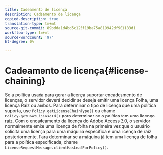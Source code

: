 ```yaml
---
title: Cadeamento de licença
description: Cadeamento de licença
copied-description: true
translation-type: tm+mt
source-git-commit: 89bdda1d4bd5c126f19ba75a819942df901183d1
workflow-type: tm+mt
source-wordcount: '97'
ht-degree: 0%

---
```



# Cadeamento de licença{#license-chaining}

Se a política usada para gerar a licença suportar encadeamento de licenças, o servidor deverá decidir se deseja emitir uma licença Folha, uma licença Raiz ou ambos. Para determinar o tipo de licença que uma política suporta, use `Policy.getLicenseChainType()` ou chame `Policy.getRootLicenseId()` para determinar se a política tem uma licença raiz. Com o encadeamento da licença do Adobe Access 2.0, o servidor normalmente emite uma licença de folha na primeira vez que o usuário solicita uma licença para uma máquina específica e uma licença de raiz posteriormente. Para determinar se a máquina já tem uma licença de folha para a política especificada, chame `LicenseRequestMessage.clientHasLeafForPolicy()`.
